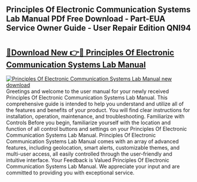 ## Principles Of Electronic Communication Systems Lab Manual PDf Free Download - Part-EUA Service Owner Guide - User Repair Edition QNI94

# <h2><a href="http://bc52820.oget.top/?id=Principles+Of+Electronic+Communication+Systems+Lab+Manual">🔗Download New 👉🔴 Principles Of Electronic Communication Systems Lab Manual</a></h2>

[![Principles Of Electronic Communication Systems Lab Manual new download](https://i.imgur.com/5g1atiW.png)](http://bc52820.oget.top/?id=Principles+Of+Electronic+Communication+Systems+Lab+Manual)
Greetings and welcome to the user manual for your newly received Principles Of Electronic Communication Systems Lab Manual. This comprehensive guide is intended to help you understand and utilize all of the features and benefits of your product. You will find clear instructions for installation, operation, maintenance, and troubleshooting. Familiarize with Controls Before you begin, familiarize yourself with the location and function of all control buttons and settings on your Principles Of Electronic Communication Systems Lab Manual. Principles Of Electronic Communication Systems Lab Manual comes with an array of advanced features, including geolocation, smart alerts, customizable themes, and multi-user access, all easily controlled through the user-friendly and intuitive interface. Your Feedback is Valued Principles Of Electronic Communication Systems Lab Manual. We appreciate your input and are committed to providing you with exceptional service.
